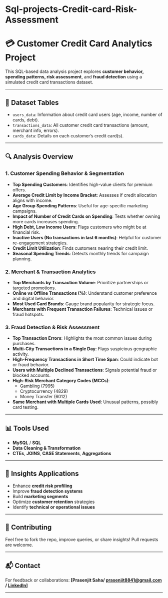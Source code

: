 # Sql-projects-Credit-card-Risk-Assessment
# 💳 Customer Credit Card Analytics Project

This SQL-based data analysis project explores **customer behavior, spending patterns, risk assessment**, and **fraud detection** using a simulated credit card transactions dataset.

---

## 📁 Dataset Tables

- `users_data`: Information about credit card users (age, income, number of cards, debt).
- `transactions_data`: All customer credit card transactions (amount, merchant info, errors).
- `cards_data`: Details on each customer’s credit card(s).

---

## 🔍 Analysis Overview

### 1. **Customer Spending Behavior & Segmentation**
- **Top Spending Customers**: Identifies high-value clients for premium offers.
- **Average Credit Limit by Income Bracket**: Assesses if credit allocation aligns with income.
- **Age Group Spending Patterns**: Useful for age-specific marketing campaigns.
- **Impact of Number of Credit Cards on Spending**: Tests whether owning more cards increases spending.
- **High Debt, Low Income Users**: Flags customers who might be at financial risk.
- **Inactive Users (No transactions in last 6 months)**: Helpful for customer re-engagement strategies.
- **Credit Limit Utilization**: Finds customers nearing their credit limit.
- **Seasonal Spending Trends**: Detects monthly trends for campaign planning.

### 2. **Merchant & Transaction Analytics**
- **Top Merchants by Transaction Volume**: Prioritize partnerships or targeted promotions.
- **Online vs Offline Transactions (%)**: Understand customer preference and digital behavior.
- **Most Used Card Brands**: Gauge brand popularity for strategic focus.
- **Merchants with Frequent Transaction Failures**: Technical issues or fraud hotspots.

### 3. **Fraud Detection & Risk Assessment**
- **Top Transaction Errors**: Highlights the most common issues during purchases.
- **Multi-City Transactions in a Single Day**: Flags suspicious geographic activity.
- **High-Frequency Transactions in Short Time Span**: Could indicate bot or fraud behavior.
- **Users with Multiple Declined Transactions**: Signals potential fraud or blocked accounts.
- **High-Risk Merchant Category Codes (MCCs)**:
  - Gambling (7995)
  - Cryptocurrency (4829)
  - Money Transfer (6012)
- **Same Merchant with Multiple Cards Used**: Unusual patterns, possibly card testing.

---

## 📊 Tools Used

- **MySQL** / **SQL**
- **Data Cleaning & Transformation**
- **CTEs**, **JOINS**, **CASE Statements**, **Aggregations**

---

## 📌 Insights Applications

- Enhance **credit risk profiling**
- Improve **fraud detection systems**
- Build **marketing segments**
- Optimize **customer retention** strategies
- Identify **technical or operational issues**

---

## 🤝 Contributing

Feel free to fork the repo, improve queries, or share insights! Pull requests are welcome.

---

## 📬 Contact

For feedback or collaborations: **[Prasenjit Saha/ prasenjit8841@gmail.com / [LinkedIn](https://www.linkedin.com/in/prasenjitsaha8841/)]**

---





